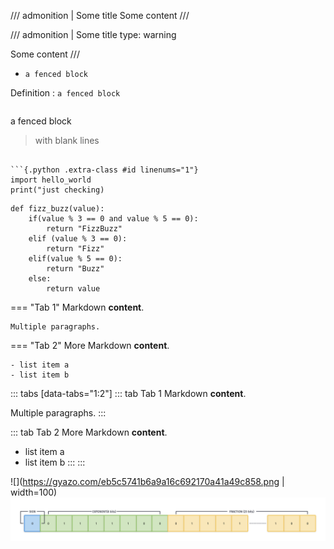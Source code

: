 /// admonition | Some title
Some content
///

/// admonition | Some title
    type: warning

Some content 
///

- &#32;
    ```
    a fenced block
    ```

Definition
: &#32;
    ```
    a fenced block
    ```
> ```
  a fenced block

> with blank lines
  ```

```{.python .extra-class #id linenums="1"}
import hello_world
print("just checking)
```
``` python3
def fizz_buzz(value):
    if(value % 3 == 0 and value % 5 == 0):
        return "FizzBuzz"
    elif (value % 3 == 0):
        return "Fizz"
    elif(value % 5 == 0):
        return "Buzz"
    else:
        return value
```
=== "Tab 1"
    Markdown **content**.

    Multiple paragraphs.

=== "Tab 2"
    More Markdown **content**.

    - list item a
    - list item b


::: tabs [data-tabs="1:2"]
::: tab Tab 1
Markdown **content**.

Multiple paragraphs.
:::

::: tab Tab 2
More Markdown **content**.

- list item a
- list item b
:::
:::

![](https://gyazo.com/eb5c5741b6a9a16c692170a41a49c858.png | width=100)
![Alt text](https://github.com/ashiquemukkil/1LittleCoderDB/blob/d3ee29e8dbf5a17e1efd951780a7cb9bd3e727f2/imges/precision-pulse-fp16-vs-fp32/fp32.png)


